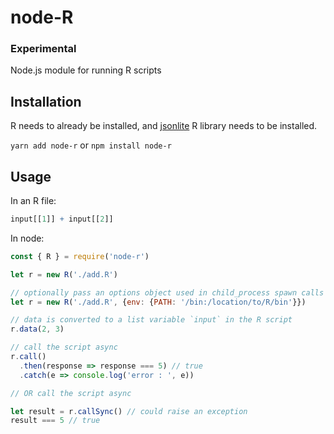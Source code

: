 # node-R

### Experimental

Node.js module for running R scripts

## Installation

R needs to already be installed, and [jsonlite](https://cran.r-project.org/web/packages/jsonlite/index.html) R library needs to be installed.

`yarn add node-r` or `npm install node-r`

## Usage

In an R file: 

```R
input[[1]] + input[[2]]
```

In node:

```javascript
const { R } = require('node-r')

let r = new R('./add.R')

// optionally pass an options object used in child_process spawn calls
let r = new R('./add.R', {env: {PATH: '/bin:/location/to/R/bin'}})

// data is converted to a list variable `input` in the R script
r.data(2, 3)

// call the script async
r.call()
  .then(response => response === 5) // true
  .catch(e => console.log('error : ', e))

// OR call the script async

let result = r.callSync() // could raise an exception
result === 5 // true
```
